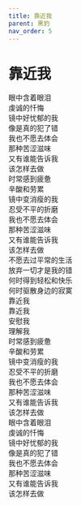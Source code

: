 ```yaml
---
title: 靠近我
parent: 黑豹
nav_order: 5
---
```


# 靠近我

眼中含着眼泪  
虔诚的忏悔  
镜中好忧郁的我  
像是真的犯了错  
我也不愿去体会  
那种苦涩滋味  
又有谁能告诉我  
该怎样去做  
时常感到疲惫  
辛酸和劳累  
镜中变消瘦的我  
忍受不平的折磨  
我也不愿去体会  
那种苦涩滋味  
又有谁能告诉我  
该怎样去做  
不愿去过平常的生活  
放弃一切才是我的错  
何时得到轻松和快乐  
何时驱散身边的寂寞  
靠近我  
靠近我  
安慰我  
理解我  
时常感到疲惫  
辛酸和劳累  
镜中变消瘦的我  
忍受不平的折磨  
我也不愿去体会  
那种苦涩滋味  
又有谁能告诉我  
该怎样去做  
眼中含着眼泪  
虔诚的忏悔  
镜中好忧郁的我  
像是真的犯了错  
我也不愿去体会  
那种苦涩滋味  
又有谁能告诉我  
该怎样去做